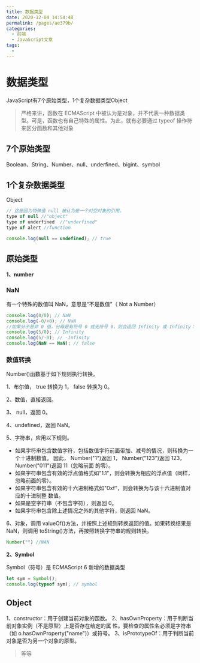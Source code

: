```yaml
---
title: 数据类型
date: 2020-12-04 14:54:48
permalink: /pages/ae379b/
categories:
  - 前端
  - JavaScript文章
tags:
  - 
---
```

# 数据类型
JavaScript有7个原始类型，1个复杂数据类型Object
>严格来讲，函数在 ECMAScript 中被认为是对象，并不代表一种数据类型。可是，函数也有自己特殊的属性。为此，就有必要通过 typeof 操作符来区分函数和其他对象

## 7个原始类型
Boolean、String、Number、null、underfined、bigint、symbol
## 1个复杂数据类型
Object

```JavaScript
// 这是因为特殊值 null 被认为是一个对空对象的引用。
type of null //"object" 
type of underfined  //"underfined"
type of alert //function

console.log(null == undefined); // true
```
## 原始类型
**1、number**
### NaN
有一个特殊的数值叫 NaN，意思是“不是数值”（ Not a Number）
```JavaScript
console.log(0/0); // NaN
console.log(-0/+0); // NaN
//如果分子是非 0 值，分母是有符号 0 或无符号 0，则会返回 Infinity 或-Infinity：
console.log(5/0); // Infinity
console.log(5/-0); // -Infinity
console.log(NaN == NaN); // false
```
### 数值转换
Number()函数基于如下规则执行转换。

1、布尔值， true 转换为 1， false 转换为 0。

2、数值，直接返回。

3、 null，返回 0。

4、undefined，返回 NaN。

5、字符串，应用以下规则。

+ 如果字符串包含数值字符，包括数值字符前面带加、减号的情况，则转换为一个十进制数值。
因此， Number("1")返回 1， Number("123")返回 123， Number("011")返回 11（忽略前面
的零）。
+ 如果字符串包含有效的浮点值格式如"1.1"，则会转换为相应的浮点值（同样，忽略前面的零）。
+ 如果字符串包含有效的十六进制格式如"0xf"，则会转换为与该十六进制值对应的十进制整
数值。
+ 如果是空字符串（不包含字符），则返回 0。
+ 如果字符串包含除上述情况之外的其他字符，则返回 NaN。

6、对象，调用 valueOf()方法，并按照上述规则转换返回的值。如果转换结果是 NaN，则调用
toString()方法，再按照转换字符串的规则转换。
```JavaScript
Number("") //NAN
```
**2、Symbol**

Symbol（符号）是 ECMAScript 6 新增的数据类型

```JavaScript
let sym = Symbol();
console.log(typeof sym); // symbol

```
## Object

1、constructor：用于创建当前对象的函数。
2、hasOwnProperty：用于判断当前对象实例（不是原型）上是否存在给定的属
性。要检查的属性名必须是字符串（如 o.hasOwnProperty("name")）或符号。
3、isPrototypeOf：用于判断当前对象是否为另一个对象的原型。
>等等

